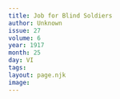 ```yaml
---
title: Job for Blind Soldiers
author: Unknown
issue: 27
volume: 6
year: 1917
month: 25
day: VI
tags:
layout: page.njk
image:
---
```



